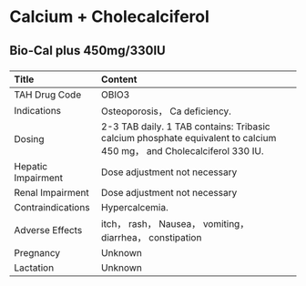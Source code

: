 # Calcium + Cholecalciferol

## Bio-Cal plus 450mg/330IU

##### 

| Title              | Content                                                                                                              |
|:-------------------|:---------------------------------------------------------------------------------------------------------------------|
| TAH Drug Code      | OBIO3                                                                                                                |
| Indications        | Osteoporosis， Ca deficiency.                                                                                        |
| Dosing             | 2-3 TAB daily. 1 TAB contains: Tribasic calcium phosphate equivalent to calcium 450 mg， and Cholecalciferol 330 IU. |
| Hepatic Impairment | Dose adjustment not necessary                                                                                        |
| Renal Impairment   | Dose adjustment not necessary                                                                                        |
| Contraindications  | Hypercalcemia.                                                                                                       |
| Adverse Effects    | itch， rash， Nausea， vomiting， diarrhea， constipation                                                            |
| Pregnancy          | Unknown                                                                                                              |
| Lactation          | Unknown                                                                                                              |


